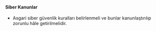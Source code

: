 #### Siber Kanunlar
- Asgari siber güvenlik kuralları belirlenmeli ve bunlar kanunlaştırılıp zorunlu hâle getirilmelidir.